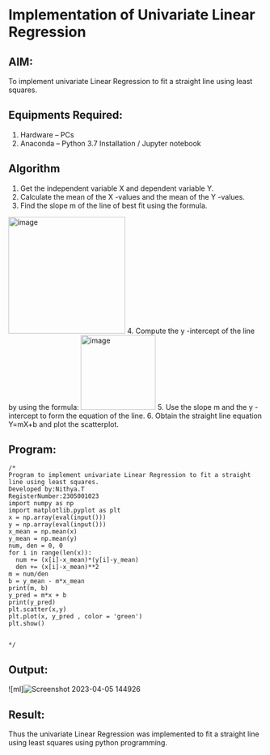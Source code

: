 # Implementation of Univariate Linear Regression
## AIM:
To implement univariate Linear Regression to fit a straight line using least squares.

## Equipments Required:
1. Hardware – PCs
2. Anaconda – Python 3.7 Installation / Jupyter notebook

## Algorithm
1. Get the independent variable X and dependent variable Y.
2. Calculate the mean of the X -values and the mean of the Y -values.
3. Find the slope m of the line of best fit using the formula. 
<img width="231" alt="image" src="https://user-images.githubusercontent.com/93026020/192078527-b3b5ee3e-992f-46c4-865b-3b7ce4ac54ad.png">
4. Compute the y -intercept of the line by using the formula:
<img width="148" alt="image" src="https://user-images.githubusercontent.com/93026020/192078545-79d70b90-7e9d-4b85-9f8b-9d7548a4c5a4.png">
5. Use the slope m and the y -intercept to form the equation of the line.
6. Obtain the straight line equation Y=mX+b and plot the scatterplot.

## Program:
```
/*
Program to implement univariate Linear Regression to fit a straight line using least squares.
Developed by:Nithya.T
RegisterNumber:2305001023
import numpy as np
import matplotlib.pyplot as plt
x = np.array(eval(input()))
y = np.array(eval(input()))
x_mean = np.mean(x)
y_mean = np.mean(y)
num, den = 0, 0
for i in range(len(x)):
  num += (x[i]-x_mean)*(y[i]-y_mean)
  den += (x[i]-x_mean)**2
m = num/den
b = y_mean - m*x_mean
print(m, b)
y_pred = m*x + b
print(y_pred)
plt.scatter(x,y)
plt.plot(x, y_pred , color = 'green')
plt.show()


*/
```

## Output:
![ml]![Screenshot 2023-04-05 144926](https://user-images.githubusercontent.com/119830477/230038663-b771fd2b-2b5c-4b76-b8bd-a0b8c34d8464.png)



## Result:
Thus the univariate Linear Regression was implemented to fit a straight line using least squares using python programming.

